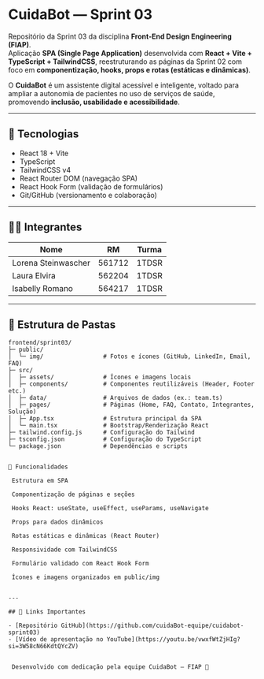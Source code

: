 # CuidaBot — Sprint 03

Repositório da Sprint 03 da disciplina **Front-End Design Engineering (FIAP)**.  
Aplicação **SPA (Single Page Application)** desenvolvida com **React + Vite + TypeScript + TailwindCSS**, reestruturando as páginas da Sprint 02 com foco em **componentização, hooks, props e rotas (estáticas e dinâmicas)**.

O **CuidaBot** é um assistente digital acessível e inteligente, voltado para ampliar a autonomia de pacientes no uso de serviços de saúde, promovendo **inclusão, usabilidade e acessibilidade**.

---
## 🚀 Tecnologias

- React 18 + Vite  
- TypeScript  
- TailwindCSS v4  
- React Router DOM (navegação SPA)  
- React Hook Form (validação de formulários)  
- Git/GitHub (versionamento e colaboração)

---

## 👩‍💻 Integrantes

| Nome                | RM     | Turma |
|---------------------|--------|-------|
| Lorena Steinwascher | 561712 | 1TDSR |
| Laura Elvira        | 562204 | 1TDSR |
| Isabelly Romano     | 564217 | 1TDSR |

---

## 📁 Estrutura de Pastas

```text
frontend/sprint03/
├─ public/
│  └─ img/                 # Fotos e ícones (GitHub, LinkedIn, Email, FAQ)
├─ src/
│  ├─ assets/              # Ícones e imagens locais
│  ├─ components/          # Componentes reutilizáveis (Header, Footer etc.)
│  ├─ data/                # Arquivos de dados (ex.: team.ts)
│  ├─ pages/               # Páginas (Home, FAQ, Contato, Integrantes, Solução)
│  ├─ App.tsx              # Estrutura principal da SPA
│  └─ main.tsx             # Bootstrap/Renderização React
├─ tailwind.config.js      # Configuração do Tailwind
├─ tsconfig.json           # Configuração do TypeScript
└─ package.json            # Dependências e scripts


📌 Funcionalidades

 Estrutura em SPA

 Componentização de páginas e seções

 Hooks React: useState, useEffect, useParams, useNavigate

 Props para dados dinâmicos

 Rotas estáticas e dinâmicas (React Router)

 Responsividade com TailwindCSS

 Formulário validado com React Hook Form

 Ícones e imagens organizados em public/img


---

## 🔗 Links Importantes

- [Repositório GitHub](https://github.com/cuidaBot-equipe/cuidabot-sprint03)  
- [Vídeo de apresentação no YouTube](https://youtu.be/vwxfWtZjHIg?si=3W58cN66KdtQYcZV)


 Desenvolvido com dedicação pela equipe CuidaBot — FIAP 💙
